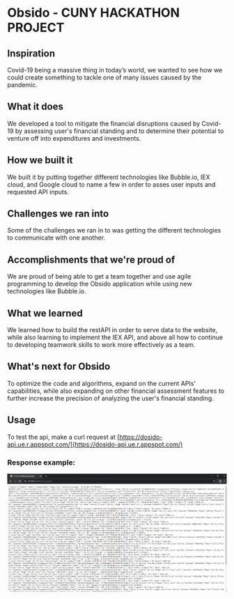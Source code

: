 # Obsido - CUNY HACKATHON PROJECT

## Inspiration
Covid-19 being a massive thing in today’s world, we wanted to see how we could create something to tackle one of many issues caused by the pandemic.

## What it does
We developed a tool to mitigate the financial disruptions caused by Covid-19 by assessing user's financial standing and to determine their potential to venture off into expenditures and investments.

## How we built it
We built it by putting together different technologies like Bubble.io, IEX cloud, and Google cloud to name a few in order to asses user inputs and requested API inputs.

## Challenges we ran into
Some of the challenges we ran in to was getting the different technologies to communicate with one another.

## Accomplishments that we're proud of
We are proud of being able to get a team together and use agile programming to develop the Obsido application while using new technologies like Bubble.io.

## What we learned
We learned how to build the restAPI in order to serve data to the website, while also learning to implement the IEX API, and above all how to continue to developing teamwork skills to work more effectively as a team.

## What's next for Obsido
To optimize the code and algorithms, expand on the current APIs' capabilities, while also expanding on other financial assessment features to further increase the precision of analyzing the user's financial standing.

## Usage
To test the api, make a curl request at 
[https://dosido-api.ue.r.appspot.com/](https://dosido-api.ue.r.appspot.com/)

### Response example: 

![](./assets/example.png)
